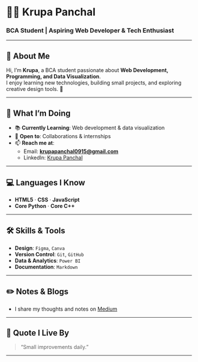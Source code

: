 # 👩‍💻 Krupa Panchal  

### BCA Student | Aspiring Web Developer & Tech Enthusiast

---

## 👋 About Me
Hi, I’m **Krupa**, a BCA student passionate about **Web Development, Programming, and Data Visualization**.  
I enjoy learning new technologies, building small projects, and exploring creative design tools. 🚀  

---

## 🌱 What I’m Doing
- 📚 **Currently Learning**: Web development & data visualization  
- 🤝 **Open to**: Collaborations & internships  
- 📫 **Reach me at**:  
  - Email: **krupapanchal0915@gmail.com**  
  - LinkedIn: [Krupa Panchal](https://www.linkedin.com/in/krupa-panchal-858867303)  

---

## 💻 Languages I Know
- **HTML5** · **CSS** · **JavaScript**  
- **Core Python** · **Core C++**

---

## 🛠 Skills & Tools
- **Design**: `Figma`, `Canva`  
- **Version Control**: `Git`, `GitHub`  
- **Data & Analytics**: `Power BI`  
- **Documentation**: `Markdown`

---

## ✏️ Notes & Blogs
- I share my thoughts and notes on [Medium](https://medium.com/@krupapanchal0915)

---

## 🌟 Quote I Live By
> “Small improvements daily.”

---

